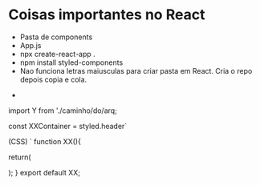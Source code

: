 # Coisas importantes no React
* Pasta de components
* App.js
* npx create-react-app .
* npm install styled-components
* Nao funciona letras maiusculas para criar pasta em React. Cria o repo depois copia e cola.
* ```
import Y from './caminho/do/arq;


const XXContainer = styled.header`

(CSS)
`
function XX(){

return(
<XXContainer>

<Y />
        
<XXContainer>

);
} export default XX;

```
